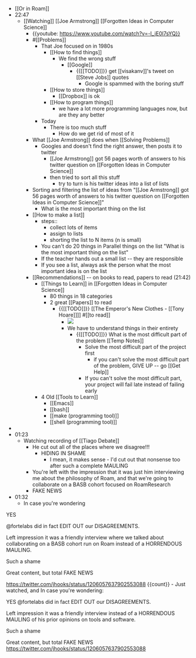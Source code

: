 - [[Or in Roam]]
- 22:47
    - [[Watching]] [[Joe Armstrong]] [[Forgotten Ideas in Computer Science]]
        - {{youtube: https://www.youtube.com/watch?v=-I_jE0l7sYQ}}
        - #[[Problems]]
            - That Joe focused on in 1980s
                - [[How to find things]]
                    - We find the wrong stuff
                        - [[Google]]
                            - {{[[TODO]]}} get [[visakanv]]'s tweet on [[Steve Jobs]] quotes
                                - Google is spammed with the boring stuff
                - [[How to store things]]
                    - [[Dropbox]] is ok
                - [[How to program things]]
                    - we have a lot more programming languages now, but are they any better
            - Today
                - There is too much stuff
                    - How do we get rid of most of it
        - What [[Joe Armstrong]] does when [[Solving Problems]]
            - Googles and doesn't find the right answer, then posts it to twitter
                - [[Joe Armstrong]] got 56 pages worth of answers to his twitter question on [[Forgotten Ideas in Computer Science]]
                - then tried to sort all this stuff
                    - try to turn is his twitter ideas into a list of lists
        - Sorting and filtering the list of ideas from "[[Joe Armstrong]] got 56 pages worth of answers to his twitter question on [[Forgotten Ideas in Computer Science]]"
            - What is the most important thing on the list
        - [[How to make a list]]
            - steps::
                - collect lots of items
                - assign to lists
                - shorting the list to N items (n is small)
            - You can't do 20 things in Parallel things on the list "What is the most important thing on the list"
            - If the teacher hands out a small list -- they are responsible
            - If you see a list, always ask the person what the most important idea is on the list
        - [[Recommendations]] -- on books to read, papers to read (21:42)
            - [[Things to Learn]] in [[Forgotten Ideas in Computer Science]]
                - 80 things in 18 categories
                - 2 great [[Papers]] to read
                    - {{[[TODO]]}} [[The Emperor's New Clothes - [[Tony Hoare]]]] #[[to read]]
                        - ![](https://firebasestorage.googleapis.com/v0/b/firescript-577a2.appspot.com/o/imgs%2Fv8%2Fhelp%2F86vG8tKvgh?alt=media&token=2983eac9-1919-40a7-8624-cade3876c435)
                        - We have to understand things in their entirety
                            - {{[[TODO]]}} What is the most difficult part of the problem [[Temp Notes]]
                                - Solve the most difficult part of the project first
                                    - if you can't solve the most difficult part of the problem, GIVE UP -- go [[Get Help]] 
                                - If you can't solve the most difficult part, your project will fail late instead of failing early
            - 4 Old [[Tools to Learn]]
                - [[Emacs]]
                - [[bash]]
                - [[make (programming tool)]]
                - [[shell (programming tool)]]
- 
- 01:23
    - Watching recording of [[Tiago Debate]]
        - He cut out all of the places where we disagree!!!
            - HIDING IN SHAME
                - I mean, it makes sense - I'd cut out that nonsense too after such a complete MAULING
        - You're left with the impression that it was just him interviewing me about the philosophy of Roam, and that we're going to collaborate on a BASB cohort focused on RoamResearch
        - FAKE NEWS
- 01:32
    - In case you're wondering

YES

@fortelabs did in fact EDIT OUT our DISAGREEMENTS.

Left impression it was a friendly interview where we talked about collaborating on a BASB cohort run on Roam instead of a HORRENDOUS MAULING. 

Such a shame

Great content, but total FAKE NEWS

https://twitter.com/jhooks/status/1206057637902553088
{{count}}
    - Just watched, and In case you're wondering: 

YES @fortelabs did in fact EDIT OUT our DISAGREEMENTS.

Left impression it was a friendly interview instead of a HORRENDOUS MAULING of his prior opinions on tools and software. 

Such a shame

Great content, but total FAKE NEWS
https://twitter.com/jhooks/status/1206057637902553088
